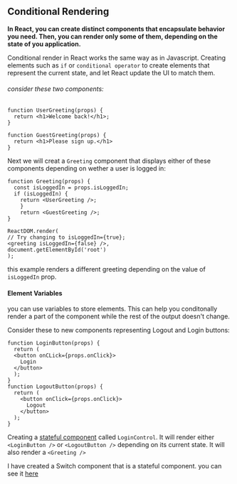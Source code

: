 ## Conditional Rendering

**In React, you can create distinct components that encapsulate behavior you need. Then, you can render only some of them, depending on the state of you application.**

Conditional render in React works the same way as in Javascript. Creating elements such as `if` or `conditional operator` to create elements that represent the current state, and let React update the UI to match them.

###### consider these two components: 
```
function UserGreeting(props) {
  return <h1>Welcome back!</h1>;
}

function GuestGreeting(props) {
  return <h1>Please sign up.</h1>
}
```
Next we will creat a `Greeting` component that displays either of these components depending on wether a user is logged in:
```
function Greeting(props) {
  const isLoggedIn = props.isLoggedIn;
  if (isLoggedIn) {
    return <UserGreeting />;
    }
    return <GuestGreeting />;
}

ReactDOM.render(
// Try changing to isLoggedIn={true};
<greeting isLoggedIn={false} />,
document.getElementById('root')
);
```
this example renders a different greeting depending on the value of `isLoggedIn` prop.

#### Element Variables

you can use variables to store elements. This can help you conditonally render a part of the component while the rest of the output doesn't change.

Consider these to new components representing Logout and Login buttons:
```
function LoginButton(props) {
  return (
  <button onCLick={props.onClick}>
    Login
  </button>
  );
}
function LogoutButton(props) {
  return (
    <button onClick={props.onClick}>
      Logout
    </button>
  );
}
```
Creating a [stateful component](https://reactjs.org/docs/state-and-lifecycle.html#adding-local-state-to-a-class) called `LoginControl`. It will render either `<LoginButton />` or `<LogoutButton />` depending on its current state. It will also render a `<Greeting />` 

I have created a Switch component that is a stateful component. you can see it [here](https://codepen.io/noahsok/pen/Exxbbbv?editors=0010)


